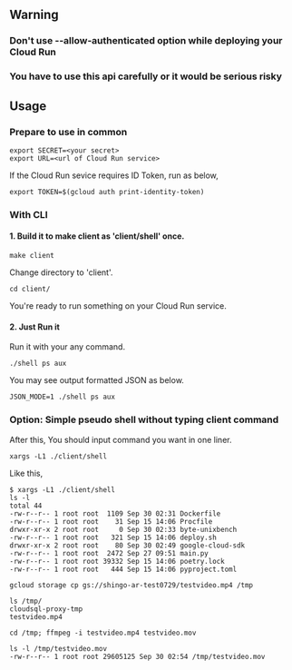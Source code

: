 ## Warning
### Don't use --allow-authenticated option while deploying your Cloud Run
### You have to use this api carefully or it would be serious risky

## Usage
### Prepare to use in common
```
export SECRET=<your secret>
export URL=<url of Cloud Run service>
```
If the Cloud Run sevice requires ID Token, run as below,
```
export TOKEN=$(gcloud auth print-identity-token)
```

### With CLI

#### 1. Build it to make client as 'client/shell' once.
```
make client
```
Change directory to 'client'.
```
cd client/
```
You're ready to run something on your Cloud Run service.

#### 2. Just Run it

Run it with your any command.
```
./shell ps aux
```

You may see output formatted JSON as below.
```
JSON_MODE=1 ./shell ps aux
```

### Option: Simple pseudo shell without typing client command

After this, You should input command you want in one liner.
```
xargs -L1 ./client/shell
```

Like this,
```
$ xargs -L1 ./client/shell
ls -l
total 44
-rw-r--r-- 1 root root  1109 Sep 30 02:31 Dockerfile
-rw-r--r-- 1 root root    31 Sep 15 14:06 Procfile
drwxr-xr-x 2 root root     0 Sep 30 02:33 byte-unixbench
-rw-r--r-- 1 root root   321 Sep 15 14:06 deploy.sh
drwxr-xr-x 2 root root    80 Sep 30 02:49 google-cloud-sdk
-rw-r--r-- 1 root root  2472 Sep 27 09:51 main.py
-rw-r--r-- 1 root root 39332 Sep 15 14:06 poetry.lock
-rw-r--r-- 1 root root   444 Sep 15 14:06 pyproject.toml

gcloud storage cp gs://shingo-ar-test0729/testvideo.mp4 /tmp

ls /tmp/
cloudsql-proxy-tmp
testvideo.mp4

cd /tmp; ffmpeg -i testvideo.mp4 testvideo.mov

ls -l /tmp/testvideo.mov
-rw-r--r-- 1 root root 29605125 Sep 30 02:54 /tmp/testvideo.mov
```
